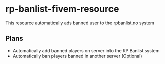 # rp-banlist-fivem-resource
This resource automatically ads banned user to the rpbanlist.no system


## Plans
- Automatically add banned players on server into the RP Banlist system
- Automatically ban players banned in another server (Optional)